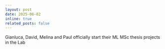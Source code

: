 ```yaml
---
layout: post
date: 2025-06-02 
inline: true
related_posts: false
---
```


Gianluca, David, Melina and Paul officially start their ML MSc thesis projects in the Lab